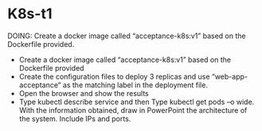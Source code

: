 # K8s-t1

DOING: Create a docker image called “acceptance-k8s:v1” based on the Dockerfile provided. 
* Create a docker image called “acceptance-k8s:v1” based on the Dockerfile provided
* Create the configuration files to deploy 3 replicas and use “web-app-acceptance” as the matching label in the deployment file.   
* Open the browser and show the results
* Type kubectl describe service <service-name> and then Type kubectl get pods –o wide. With the information obtained, draw in PowerPoint the architecture of the system. Include IPs and ports.
